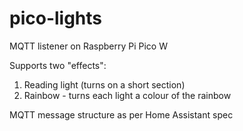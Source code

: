 # pico-lights

MQTT listener on Raspberry Pi Pico W

Supports two "effects": 
1. Reading light (turns on a short section)
2. Rainbow - turns each light a colour of the rainbow

MQTT message structure as per Home Assistant spec

